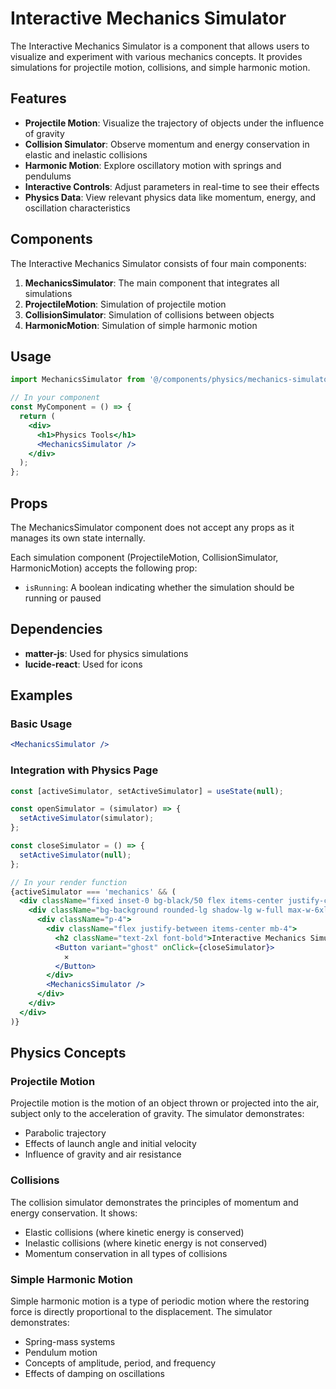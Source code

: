 # Interactive Mechanics Simulator

The Interactive Mechanics Simulator is a component that allows users to visualize and experiment with various mechanics concepts. It provides simulations for projectile motion, collisions, and simple harmonic motion.

## Features

- **Projectile Motion**: Visualize the trajectory of objects under the influence of gravity
- **Collision Simulator**: Observe momentum and energy conservation in elastic and inelastic collisions
- **Harmonic Motion**: Explore oscillatory motion with springs and pendulums
- **Interactive Controls**: Adjust parameters in real-time to see their effects
- **Physics Data**: View relevant physics data like momentum, energy, and oscillation characteristics

## Components

The Interactive Mechanics Simulator consists of four main components:

1. **MechanicsSimulator**: The main component that integrates all simulations
2. **ProjectileMotion**: Simulation of projectile motion
3. **CollisionSimulator**: Simulation of collisions between objects
4. **HarmonicMotion**: Simulation of simple harmonic motion

## Usage

```jsx
import MechanicsSimulator from '@/components/physics/mechanics-simulator/MechanicsSimulator';

// In your component
const MyComponent = () => {
  return (
    <div>
      <h1>Physics Tools</h1>
      <MechanicsSimulator />
    </div>
  );
};
```

## Props

The MechanicsSimulator component does not accept any props as it manages its own state internally.

Each simulation component (ProjectileMotion, CollisionSimulator, HarmonicMotion) accepts the following prop:

- `isRunning`: A boolean indicating whether the simulation should be running or paused

## Dependencies

- **matter-js**: Used for physics simulations
- **lucide-react**: Used for icons

## Examples

### Basic Usage

```jsx
<MechanicsSimulator />
```

### Integration with Physics Page

```jsx
const [activeSimulator, setActiveSimulator] = useState(null);

const openSimulator = (simulator) => {
  setActiveSimulator(simulator);
};

const closeSimulator = () => {
  setActiveSimulator(null);
};

// In your render function
{activeSimulator === 'mechanics' && (
  <div className="fixed inset-0 bg-black/50 flex items-center justify-center z-50 p-4">
    <div className="bg-background rounded-lg shadow-lg w-full max-w-6xl max-h-[90vh] overflow-auto">
      <div className="p-4">
        <div className="flex justify-between items-center mb-4">
          <h2 className="text-2xl font-bold">Interactive Mechanics Simulator</h2>
          <Button variant="ghost" onClick={closeSimulator}>
            ✕
          </Button>
        </div>
        <MechanicsSimulator />
      </div>
    </div>
  </div>
)}
```

## Physics Concepts

### Projectile Motion

Projectile motion is the motion of an object thrown or projected into the air, subject only to the acceleration of gravity. The simulator demonstrates:

- Parabolic trajectory
- Effects of launch angle and initial velocity
- Influence of gravity and air resistance

### Collisions

The collision simulator demonstrates the principles of momentum and energy conservation. It shows:

- Elastic collisions (where kinetic energy is conserved)
- Inelastic collisions (where kinetic energy is not conserved)
- Momentum conservation in all types of collisions

### Simple Harmonic Motion

Simple harmonic motion is a type of periodic motion where the restoring force is directly proportional to the displacement. The simulator demonstrates:

- Spring-mass systems
- Pendulum motion
- Concepts of amplitude, period, and frequency
- Effects of damping on oscillations
